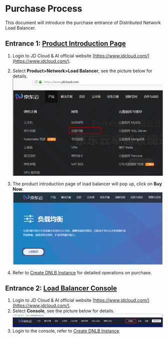 # Purchase Process

This document will introduce the purchase entrance of Distributed Network Load Balancer.

## Entrance 1: [Product Introduction Page](https://www.jdcloud.com/products/load-balancer )
1. Login to JD Cloud & AI official website [https://www.jdcloud.com/](https://www.jdcloud.com/).
2. Select **Product>Network>Load Balancer**, see the picture below for details.
![DNLB产品入口](../../../../image/Networking/Distributed-Network-Load-Balancer/DNLB-007.png)

3. The product introduction page of load balancer will pop up, click on **Buy Now**.
![DNLB产品页](../../../../image/Networking/Distributed-Network-Load-Balancer/DNLB-008.png)

4. Refer to [Create DNLB Instance](../Operation-Guide/Create-DNLB-Instance.md) for detailed operations on purchase.

## Entrance 2: [Load Balancer Console](https://cns-console.jdcloud.com/host/loadBalance/list)

1. Login to JD Cloud & AI official website [https://www.jdcloud.com/](https://www.jdcloud.com/).
2. Select **Console**, see the picture below for details.
![控制台](../../../../image/Networking/Distributed-Network-Load-Balancer/DNLB-009.png)
3. Login to the console, refer to [Create DNLB Instance](../Operation-Guide/Create-DNLB-Instance.md).

